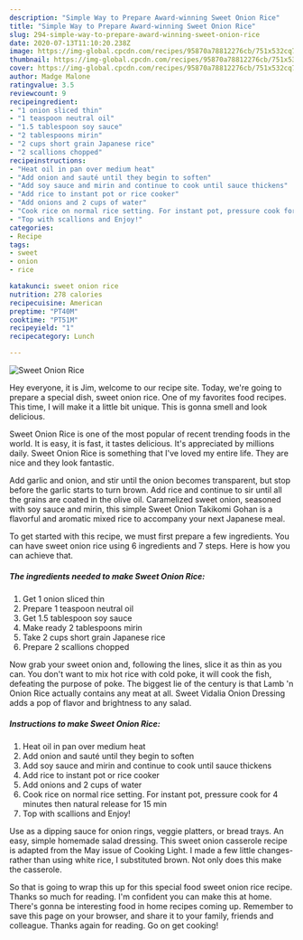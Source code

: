 ```yaml
---
description: "Simple Way to Prepare Award-winning Sweet Onion Rice"
title: "Simple Way to Prepare Award-winning Sweet Onion Rice"
slug: 294-simple-way-to-prepare-award-winning-sweet-onion-rice
date: 2020-07-13T11:10:20.238Z
image: https://img-global.cpcdn.com/recipes/95870a78812276cb/751x532cq70/sweet-onion-rice-recipe-main-photo.jpg
thumbnail: https://img-global.cpcdn.com/recipes/95870a78812276cb/751x532cq70/sweet-onion-rice-recipe-main-photo.jpg
cover: https://img-global.cpcdn.com/recipes/95870a78812276cb/751x532cq70/sweet-onion-rice-recipe-main-photo.jpg
author: Madge Malone
ratingvalue: 3.5
reviewcount: 9
recipeingredient:
- "1 onion sliced thin"
- "1 teaspoon neutral oil"
- "1.5 tablespoon soy sauce"
- "2 tablespoons mirin"
- "2 cups short grain Japanese rice"
- "2 scallions chopped"
recipeinstructions:
- "Heat oil in pan over medium heat"
- "Add onion and sauté until they begin to soften"
- "Add soy sauce and mirin and continue to cook until sauce thickens"
- "Add rice to instant pot or rice cooker"
- "Add onions and 2 cups of water"
- "Cook rice on normal rice setting. For instant pot, pressure cook for 4 minutes then natural release for 15 min"
- "Top with scallions and Enjoy!"
categories:
- Recipe
tags:
- sweet
- onion
- rice

katakunci: sweet onion rice 
nutrition: 278 calories
recipecuisine: American
preptime: "PT40M"
cooktime: "PT51M"
recipeyield: "1"
recipecategory: Lunch

---
```



![Sweet Onion Rice](https://img-global.cpcdn.com/recipes/95870a78812276cb/751x532cq70/sweet-onion-rice-recipe-main-photo.jpg)

Hey everyone, it is Jim, welcome to our recipe site. Today, we're going to prepare a special dish, sweet onion rice. One of my favorites food recipes. This time, I will make it a little bit unique. This is gonna smell and look delicious.

Sweet Onion Rice is one of the most popular of recent trending foods in the world. It is easy, it is fast, it tastes delicious. It's appreciated by millions daily. Sweet Onion Rice is something that I've loved my entire life. They are nice and they look fantastic.

Add garlic and onion, and stir until the onion becomes transparent, but stop before the garlic starts to turn brown. Add rice and continue to sir until all the grains are coated in the olive oil. Caramelized sweet onion, seasoned with soy sauce and mirin, this simple Sweet Onion Takikomi Gohan is a flavorful and aromatic mixed rice to accompany your next Japanese meal.


To get started with this recipe, we must first prepare a few ingredients. You can have sweet onion rice using 6 ingredients and 7 steps. Here is how you can achieve that.

<!--inarticleads1-->

##### The ingredients needed to make Sweet Onion Rice:

1. Get 1 onion sliced thin
1. Prepare 1 teaspoon neutral oil
1. Get 1.5 tablespoon soy sauce
1. Make ready 2 tablespoons mirin
1. Take 2 cups short grain Japanese rice
1. Prepare 2 scallions chopped


Now grab your sweet onion and, following the lines, slice it as thin as you can. You don&#39;t want to mix hot rice with cold poke, it will cook the fish, defeating the purpose of poke. The biggest lie of the century is that Lamb &#39;n Onion Rice actually contains any meat at all. Sweet Vidalia Onion Dressing adds a pop of flavor and brightness to any salad. 

<!--inarticleads2-->

##### Instructions to make Sweet Onion Rice:

1. Heat oil in pan over medium heat
1. Add onion and sauté until they begin to soften
1. Add soy sauce and mirin and continue to cook until sauce thickens
1. Add rice to instant pot or rice cooker
1. Add onions and 2 cups of water
1. Cook rice on normal rice setting. For instant pot, pressure cook for 4 minutes then natural release for 15 min
1. Top with scallions and Enjoy!


Use as a dipping sauce for onion rings, veggie platters, or bread trays. An easy, simple homemade salad dressing. This sweet onion casserole recipe is adapted from the May issue of Cooking Light. I made a few little changes-rather than using white rice, I substituted brown. Not only does this make the casserole. 

So that is going to wrap this up for this special food sweet onion rice recipe. Thanks so much for reading. I'm confident you can make this at home. There's gonna be interesting food in home recipes coming up. Remember to save this page on your browser, and share it to your family, friends and colleague. Thanks again for reading. Go on get cooking!
